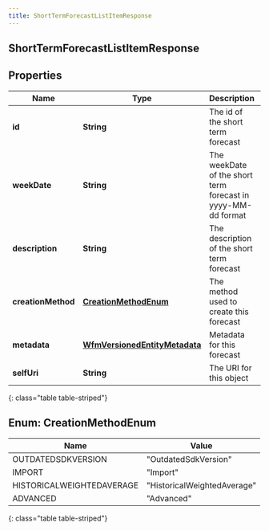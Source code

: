 ```yaml
---
title: ShortTermForecastListItemResponse
---
```

## ShortTermForecastListItemResponse


## Properties

| Name | Type | Description | Notes |
| ------------ | ------------- | ------------- | ------------- |
| **id** | **String** | The id of the short term forecast |  |
| **weekDate** | **String** | The weekDate of the short term forecast in yyyy-MM-dd format |  |
| **description** | **String** | The description of the short term forecast |  [optional] |
| **creationMethod** | [**CreationMethodEnum**](#CreationMethodEnum) | The method used to create this forecast |  [optional] |
| **metadata** | [**WfmVersionedEntityMetadata**](WfmVersionedEntityMetadata.html) | Metadata for this forecast |  |
| **selfUri** | **String** | The URI for this object |  [optional] |
{: class="table table-striped"}


<a name="CreationMethodEnum"></a>

## Enum: CreationMethodEnum

| Name | Value |
| ---- | ----- |
| OUTDATEDSDKVERSION | &quot;OutdatedSdkVersion&quot; |
| IMPORT | &quot;Import&quot; |
| HISTORICALWEIGHTEDAVERAGE | &quot;HistoricalWeightedAverage&quot; |
| ADVANCED | &quot;Advanced&quot; |
{: class="table table-striped"}


